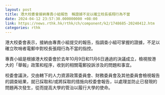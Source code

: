 ```yaml
---
layout: post
title: 港大校委會接納專責小組報告　稱證據不足以確立校長張翔行為不當
date: 2024-04-12 23:57:30.000000000 +08:00
link: https://news.rthk.hk/rthk/ch/component/k2/1748685-20240412.htm
categories: rthk
---
```


港大校委會表示，接納由專責小組提交的報告，指調查小組可掌握的證據，不足以確立吹哨者電郵中對校長張翔行為不當的指控。

專責小組是根據港大校委會於去年10月9日和11月6日通過的決議成立，檢視按港大的「舉報」政策和程序，收到的相關電郵投訴涉及的問題和事宜。

校委會議決，交由轄下的人力資源政策委員會、財務委員會及其他委員會檢視報告的調查結果，就已採取和/或將採取的措施向校委會報告，以處理並防止已發現的問題再次發生，從而提高大學的管治以履行大學的使命。
